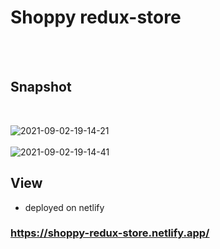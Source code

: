 # Shoppy redux-store

<br>
<br>

## Snapshot
<br>

![2021-09-02-19-14-21](https://user-images.githubusercontent.com/77036158/131854772-3b241b19-0766-4b00-b706-845c3b86fca4.png)
<br>
<br>
![2021-09-02-19-14-41](https://user-images.githubusercontent.com/77036158/131854783-4afe299b-3f8b-4731-bdb3-2930fb60e457.png)


## View
- deployed on netlify
### https://shoppy-redux-store.netlify.app/
